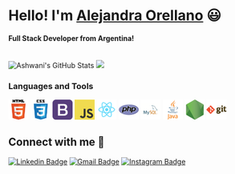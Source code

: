 # Hello! I'm <a href="https://www.linkedin.com/in/alejandra-orellano-/">Alejandra Orellano</a> :smiley:
<h4>Full Stack Developer from Argentina!</h4>

<br>


<img src="https://github-readme-stats.vercel.app/api?username=alejandraorellano&show_icons=true&theme=radical&line_height=27&v=5" alt="Ashwani's GitHub Stats" />

<a href="https://github.com/alejandraorellano">
  <img src="https://github-readme-stats.vercel.app/api/top-langs/?username=alejandraorellano&theme=radical&hide=glsl,python" />
</a>


### Languages and Tools
<code><img height="40" src="https://raw.githubusercontent.com/github/explore/80688e429a7d4ef2fca1e82350fe8e3517d3494d/topics/html/html.png"></code>
<code><img height="40" src="https://raw.githubusercontent.com/github/explore/80688e429a7d4ef2fca1e82350fe8e3517d3494d/topics/css/css.png"></code>
<code><img height="40" src="https://raw.githubusercontent.com/github/explore/80688e429a7d4ef2fca1e82350fe8e3517d3494d/topics/bootstrap/bootstrap.png"></code>
<code><img height="40" src="https://raw.githubusercontent.com/github/explore/80688e429a7d4ef2fca1e82350fe8e3517d3494d/topics/javascript/javascript.png"></code>
<code><img height="40" src="https://raw.githubusercontent.com/github/explore/80688e429a7d4ef2fca1e82350fe8e3517d3494d/topics/react/react.png"></code>
<code><img height="40" src="https://raw.githubusercontent.com/github/explore/80688e429a7d4ef2fca1e82350fe8e3517d3494d/topics/php/php.png"></code>
<code><img height="40" src="https://raw.githubusercontent.com/github/explore/80688e429a7d4ef2fca1e82350fe8e3517d3494d/topics/mysql/mysql.png"></code>
<code><img height="40" src="https://raw.githubusercontent.com/github/explore/80688e429a7d4ef2fca1e82350fe8e3517d3494d/topics/java/java.png"></code>
<code><img height="40" src="https://raw.githubusercontent.com/github/explore/80688e429a7d4ef2fca1e82350fe8e3517d3494d/topics/nodejs/nodejs.png"></code>
<code><img height="40" src="https://raw.githubusercontent.com/github/explore/80688e429a7d4ef2fca1e82350fe8e3517d3494d/topics/git/git.png"></code>


##  Connect with me :speech_balloon:
[![Linkedin Badge](https://img.shields.io/badge/-Alejandra_Orellano-blue?style=flat-square&logo=Linkedin&logoColor=white&link=https://www.linkedin.com/in/alejandra-orellano-/)](https://www.linkedin.com/in/alejandra-orellano-/) [![Gmail Badge](https://img.shields.io/badge/-alejandraorx@gmail.com-c14438?style=flat-square&logo=Gmail&logoColor=white&link=mailto:alejandraorx@gmail.com)](mailto:alejandraorx@gmail.com) [![Instagram Badge](https://img.shields.io/badge/-@alejandraorx-e4405f?style=flat-square&labelColor=f94877&logo=instagram&logoColor=white&link=https://www.instagram.com/alejandraorx/)](https://www.instagram.com/alejandraorx/)
